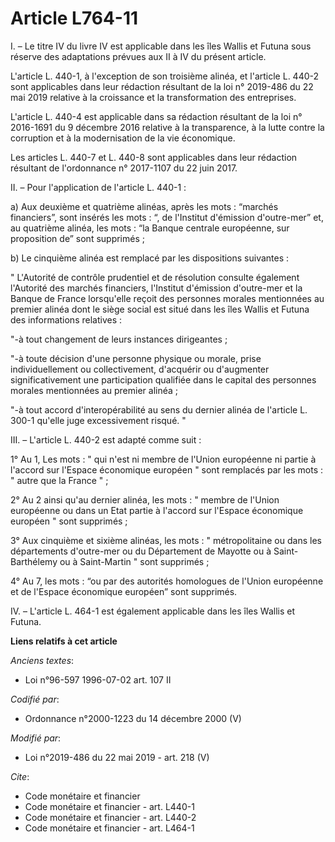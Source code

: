 # Article L764-11

I. – Le titre IV du livre IV est applicable dans les îles Wallis et Futuna sous réserve des adaptations prévues aux II à IV
du présent article.

L'article L. 440-1, à l'exception de son troisième alinéa, et l'article L. 440-2 sont applicables dans leur rédaction
résultant de la loi n° 2019-486 du 22 mai 2019 relative à la croissance et la transformation des entreprises.

L'article L. 440-4 est applicable dans sa rédaction résultant de la loi n° 2016-1691 du 9 décembre 2016 relative à la
transparence, à la lutte contre la corruption et à la modernisation de la vie économique.

Les articles L. 440-7 et L. 440-8 sont applicables dans leur rédaction résultant de l'ordonnance n° 2017-1107 du 22 juin
2017.

II. – Pour l'application de l'article L. 440-1 :

a) Aux deuxième et quatrième alinéas, après les mots : “marchés financiers”, sont insérés les mots : “, de l'Institut
d'émission d'outre-mer” et, au quatrième alinéa, les mots : “la Banque centrale européenne, sur proposition de” sont
supprimés ;

b) Le cinquième alinéa est remplacé par les dispositions suivantes :

" L'Autorité de contrôle prudentiel et de résolution consulte également l'Autorité des marchés financiers, l'Institut
d'émission d'outre-mer et la Banque de France lorsqu'elle reçoit des personnes morales mentionnées au premier alinéa dont le
siège social est situé dans les îles Wallis et Futuna des informations relatives :

"-à tout changement de leurs instances dirigeantes ;

"-à toute décision d'une personne physique ou morale, prise individuellement ou collectivement, d'acquérir ou d'augmenter
significativement une participation qualifiée dans le capital des personnes morales mentionnées au premier alinéa ;

"-à tout accord d'interopérabilité au sens du dernier alinéa de l'article L. 300-1 qu'elle juge excessivement risqué. "

III. – L'article L. 440-2 est adapté comme suit :

1° Au 1, Les mots : " qui n'est ni membre de l'Union européenne ni partie à l'accord sur l'Espace économique européen " sont
remplacés par les mots : " autre que la France " ;

2° Au 2 ainsi qu'au dernier alinéa, les mots : " membre de l'Union européenne ou dans un Etat partie à l'accord sur l'Espace
économique européen " sont supprimés ;

3° Aux cinquième et sixième alinéas, les mots : " métropolitaine ou dans les départements d'outre-mer ou du Département de
Mayotte ou à Saint-Barthélemy ou à Saint-Martin " sont supprimés ;

4° Au 7, les mots : “ou par des autorités homologues de l'Union européenne et de l'Espace économique européen” sont
supprimés.

IV. – L'article L. 464-1 est également applicable dans les îles Wallis et Futuna.

**Liens relatifs à cet article**

_Anciens textes_:

  - Loi n°96-597 1996-07-02 art. 107 II

_Codifié par_:

  - Ordonnance n°2000-1223 du 14 décembre 2000 (V)

_Modifié par_:

  - Loi n°2019-486 du 22 mai 2019 - art. 218 (V)

_Cite_:

  - Code monétaire et financier
  - Code monétaire et financier - art. L440-1
  - Code monétaire et financier - art. L440-2
  - Code monétaire et financier - art. L464-1
